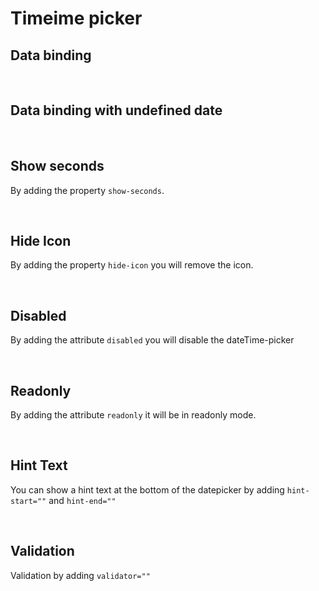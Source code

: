 # Timeime picker

## Data binding

<hhl-live-editor title="" style="overflow:none" htmlCode='
    <template>
    <div class="flex items-center flex-wrap"> 
          <H_time-picker label="Time" v-model="time"></H_time-picker>
          <H_input readonly :model-value="time" label="Value"></H_input>
    </div>
    </template>
    <script>
      const time = ref("00:00:00");
      return { time }
    </script>
'>
</hhl-live-editor>

<br>

## Data binding with undefined date

<hhl-live-editor title="" htmlCode='
      <template>
      <div class="flex items-center flex-wrap"> 
            <H_time-picker label="Time" v-model="time"></H_time-picker>
            <H_input readonly :model-value="time" label="Value"></H_input>
      </div>
      </template>
      <script>
      const time = ref();
      return { time }
      </script>
'>
</hhl-live-editor>


<br>

## Show seconds

By adding the property `show-seconds`.

<hhl-live-editor title="" htmlCode='
      <template>
      <div class="flex items-center flex-wrap"> 
      <H_time-picker label="Time" v-model="time" show-seconds></H_time-picker>
            <H_input readonly :model-value="time" label="Value"></H_input>
      </div>
      </template>
      <script>
      const time = ref("00:00:00");
      return { time }
      </script>
'>
</hhl-live-editor>

<br>

## Hide Icon

By adding the property `hide-icon` you will remove the icon.

<hhl-live-editor title="" htmlCode='
      <template>
      <div class="flex items-center flex-wrap"> 
            <H_time-picker label="Time" v-model="time show-seconds" hide-icon></H_time-picker>
            <H_input readonly :model-value="time" label="Value"></H_input>
      </div>
      </template>
      <script>
            const time = ref("00:00:00");
            return { time }
      </script>
'>
</hhl-live-editor>

<br>

## Disabled

By adding the attribute `disabled` you will disable the dateTime-picker

<hhl-live-editor title="" htmlCode='
      <template>
      <div class="flex items-center flex-wrap"> 
            <H_time-picker label="Time" v-model="time" disabled show-seconds></H_time-picker>
            <H_input readonly :model-value="time" label="Value"></H_input>
      </div>
      </template>
      <script>
            const time = ref("00:00:00");
            return { time }
      </script>
'>
</hhl-live-editor>

<br>

## Readonly

By adding the attribute `readonly` it will be in readonly mode.

<hhl-live-editor title="" htmlCode='
      <template>
      <div class="flex items-center flex-wrap"> 
            <H_time-picker label="Time" v-model="time" readonly show-seconds></H_time-picker>
            <H_input readonly :model-value="time" label="Value"></H_input>
      </div>
      </template>
      <script>
            const time = ref("00:00:00");
            return { time }
      </script>
'>
</hhl-live-editor>

<br>

## Hint Text

You can show a hint text at the bottom of the datepicker by adding `hint-start=""` and `hint-end=""`

<hhl-live-editor title="" htmlCode='
      <template>
      <div class="flex items-center flex-wrap"> 
            <H_time-picker label="Time" v-model="time" show-seconds hint-start="hint-start." hint-end="hint-end."></H_time-picker>
            <H_input readonly :model-value="time" label="Value"></H_input>
      </div>
      </template>
      <script>
            const time = ref("00:00:00");
            return { time }
      </script>
'>
</hhl-live-editor>

<br>

## Validation

Validation by adding `validator=""`

<hhl-live-editor title="" htmlCode='
      <template>
      <div class="flex items-center flex-wrap"> 
       <H_time-picker label="Time" v-model="time" :validator="[v.required]" show-seconds></H_time-picker>
            <H_input :model-value="time" label="Value" ></H_input>
      </div>
      </template>
      <script>
            // import { validator } from "components/utils/validator";
            const { validator } = fakeImport;      
            const v = validator;
            const time = ref();
            return { time,v }
      </script>
'>
</hhl-live-editor>

<br>
